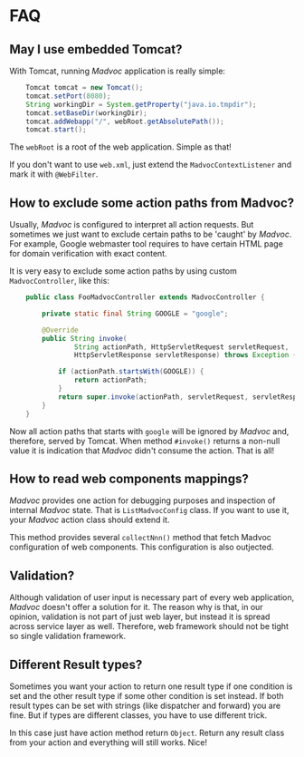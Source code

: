 # FAQ

## May I use embedded Tomcat?

With Tomcat, running *Madvoc* application is really simple:

~~~~~ java
    Tomcat tomcat = new Tomcat();
    tomcat.setPort(8080);
    String workingDir = System.getProperty("java.io.tmpdir");
    tomcat.setBaseDir(workingDir);
    tomcat.addWebapp("/", webRoot.getAbsolutePath());
    tomcat.start();
~~~~~

The `webRoot` is a root of the web application. Simple as that!

If you don't want to use `web.xml`, just extend the `MadvocContextListener` and mark it with `@WebFilter`.


## How to exclude some action paths from Madvoc?

Usually, *Madvoc* is configured to interpret all action requests.
But sometimes we just want to exclude certain paths to be 'caught' by *Madvoc*.
For example, Google webmaster tool requires to have certain HTML page for domain
verification with exact content.

It is very easy to exclude some action paths by using custom `MadvocController`, like this:

~~~~~ java
    public class FooMadvocController extends MadvocController {

    	private static final String GOOGLE = "google";

    	@Override
    	public String invoke(
                String actionPath, HttpServletRequest servletRequest,
                HttpServletResponse servletResponse) throws Exception {

            if (actionPath.startsWith(GOOGLE)) {
    			return actionPath;
    		}
    		return super.invoke(actionPath, servletRequest, servletResponse);
    	}
    }
~~~~~

Now all action paths that starts with `google` will be ignored by
*Madvoc* and, therefore, served by Tomcat. When method `#invoke()`
returns a non-null value it is indication that *Madvoc* didn't consume
the action. That is all!


## How to read web components mappings?

*Madvoc* provides one action for debugging purposes and inspection of
internal *Madvoc* state. That is `ListMadvocConfig` class. If you want to use it, your *Madvoc* action class should extend it.

This method provides several `collectNnn()` method that fetch Madvoc configuration of web components. This configuration is also outjected.


## Validation?

Although validation of user input is necessary part of every web
application, *Madvoc* doesn't offer a solution for it. The reason why
is that, in our opinion, validation is not part of just web layer, but
instead it is spread across service layer as well. Therefore, web
framework should not be tight so single validation framework.


## Different Result types?

Sometimes you want your action to return one result type if one condition is set
and the other result type if some other condition is set instead.
If both result types can be set with strings (like dispatcher and forward)
you are fine. But if types are different classes, you have to use different
trick.

In this case just have action method return `Object`. Return any result
class from your action and everything will still works. Nice!
